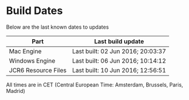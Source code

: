 # Build Dates

Below are the last known dates to updates

Part | Last build update
-----|-----
Mac Engine | Last built: 02 Jun 2016; 20:03:37
Windows Engine | Last built: 06 Jun 2016; 10:14:12
JCR6 Resource Files | Last built: 10 Jun 2016; 12:56:51
All times are in CET (Central European Time: Amsterdam, Brussels, Paris, Madrid)



